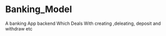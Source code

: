 # Banking_Model
A banking App backend Which Deals With creating ,deleating, deposit and withdraw etc
